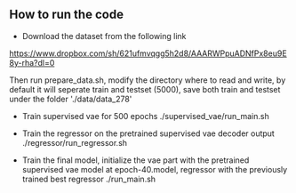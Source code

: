 ## How to run the code ##

* Download the dataset from the following link

https://www.dropbox.com/sh/621ufmvqgg5h2d8/AAARWPpuADNfPx8eu9E8y-rha?dl=0

Then run prepare_data.sh, modify the directory where to read and write, by default it will seperate train and testset (5000), save both train and testset under the folder './data/data_278'

* Train supervised vae for 500 epochs     ./supervised_vae/run_main.sh

* Train the regressor on the pretrained supervised vae decoder output   ./regressor/run_regressor.sh

* Train the final model, initialize the vae part with the pretrained supervised vae model at epoch-40.model, regressor with the previously trained best regressor ./run_main.sh


